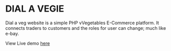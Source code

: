 # DIAL A VEGIE

Dial a veg website is a simple PHP vVegetables E-Commerce platform. It connects traders to customers and the roles for user can change; much like e-bay.

View Live demo [here](https://dial-a-veg.herokuapp.com/index.php)
